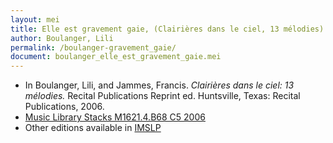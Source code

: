 ```yaml
---
layout: mei
title: Elle est gravement gaie, (Clairières dans le ciel, 13 mélodies)
author: Boulanger, Lili
permalink: /boulanger-gravement_gaie/
document: boulanger_elle_est_gravement_gaie.mei
---
```


- In Boulanger, Lili, and Jammes, Francis. *Clairières dans le ciel: 13 mélodies.* Recital Publications Reprint ed. Huntsville, Texas: Recital Publications, 2006.
- <a href="https://tufts-primo.hosted.exlibrisgroup.com/permalink/f/14dinuo/01TUN_ALMA2183970000003851" target="_blank">Music Library Stacks M1621.4.B68 C5 2006</a>
- Other editions available in <a href="https://imslp.org/wiki/Clairi%C3%A8res_dans_le_ciel_(Boulanger%2C_Lili)" target="_blank">IMSLP</a>
